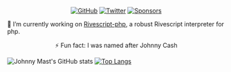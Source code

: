 
<p align="center">
 	<a href="https://github.com/johnnymast"><img src="https://img.shields.io/github/followers/johnnymast?style=social" alt="GitHub"></a>
	<a href="https://twitter.com/mastjohnny"><img src="https://img.shields.io/twitter/follow/mastjohnny?style=social" alt="Twitter"></a>
	<a href="https://github.com/sponsors/johnnymast"><img src="https://img.shields.io/github/sponsors/johnnymast?style=socia" alt="Sponsors"></a>
</p>
<p>🔭 I’m currently working on <a href="https://github.com/axiom-labs/rivescript-php">Rivescript-php</a>, a robust Rivescript interpreter for php. </p>
<p align="center">⚡ Fun fact: I was named after Johnny Cash</p>

<!--
<p align="center"> 
  <img src="https://profile-counter.glitch.me/johnnymast/count.svg" loop="none" />
</p>


### Hi there 👋

https://mubinsodyssey.com/create-a-badass-github-profile-readmes
**johnnymast/johnnymast** is a ✨ _special_ ✨ repository because its `README.md` (this file) appears on your GitHub profile.

Here are some ideas to get you started:

- 🔭 I’m currently working on ...
- 🌱 I’m currently learning ...
- 👯 I’m looking to collaborate on ...
- 🤔 I’m looking for help with ...
- 💬 Ask me about ...
- 📫 How to reach me: ...
- 😄 Pronouns: ...
- ⚡ Fun fact: ...
-->

![Johnny Mast's GitHub stats](https://github-readme-stats.vercel.app/api?username=johnnymast&show_icons=true&theme=radical&hide_border=true&hide_title=true)
[![Top Langs](https://github-readme-stats.vercel.app/api/top-langs/?username=johnnymast&layout=compact&theme=radical&hide_border=true)](https://github.com/anuraghazra/github-readme-stats)



